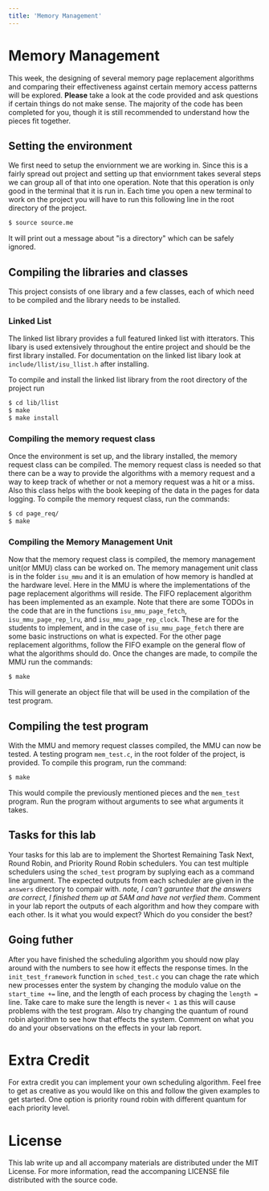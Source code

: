 ```yaml
---
title: 'Memory Management'
---
```


# Memory Management
This week, the designing of several memory page replacement algorithms and comparing their effectiveness against certain memory access patterns will be explored.  **Please** take a look at the code provided and ask questions if certain things do not make sense.  The majority of the code has been completed for you, though it is still recommended to understand how the pieces fit together.

## Setting the environment
We first need to setup the enviornment we are working in.  Since this is a fairly spread out project and setting up that enviornment takes several steps we can group all of that into one operation.  Note that this operation is only good in the terminal that it is run in.  Each time you open a new terminal to work on the project you will have to run this following line in the root directory of the project.

~~~bash
$ source source.me
~~~

It will print out a message about "is a directory" which can be safely ignored.

## Compiling the libraries and classes
This project consists of one library and a few classes, each of which need to be compiled and the library needs to be installed.

### Linked List
The linked list library provides a full featured linked list with itterators.  This libary is used extensively throughout the entire project and should be the first library installed.  For documentation on the linked list libary look at `include/llist/isu_llist.h` after installing.

To compile and install the linked list library from the root directory of the project run

~~~bash
$ cd lib/llist
$ make
$ make install
~~~

### Compiling the memory request class
Once the environment is set up, and the library installed, the memory request class can be compiled. The memory request class is needed so that there can be a way to provide the algorithms with a memory request and a way to keep track of whether or not a memory request was a hit or a miss. Also this class helps with the book keeping of the data in the pages for data logging.
To compile the memory request class, run the commands:

~~~bash
$ cd page_req/
$ make
~~~

### Compiling the Memory Management Unit
Now that the memory request class is compiled, the memory management unit(or MMU) class can be worked on.  The memory management unit class is in the folder `isu_mmu` and it is an emulation of how memory is handled at the hardware level.  Here in the MMU is where the implementations of the page replacement algorithms will reside.  The FIFO replacement algorithm has been implemented as an example.  Note that there are some TODOs in the code that are in the functions `isu_mmu_page_fetch`, `isu_mmu_page_rep_lru`, and `isu_mmu_page_rep_clock`.  These are for the students to implement, and in the case of `isu_mmu_page_fetch` there are some basic instructions on what is expected.  For the other page replacement algorithms, follow the FIFO example on the general flow of what the algorithms should do.
Once the changes are made, to compile the MMU run the commands:

~~~bash
$ make
~~~

This will generate an object file that will be used in the compilation of the test program.

## Compiling the test program
With the MMU and memory request classes compiled, the MMU can now be tested.  A testing program `mem_test.c`, in the root folder of the project, is provided.  To compile this program, run the command:

~~~bash
$ make
~~~

This would compile the previously mentioned pieces and the `mem_test` program.  Run the program without arguments to see what arguments it takes.

## Tasks for this lab
Your tasks for this lab are to implement the Shortest Remaining Task Next, Round Robin, and Priority Round Robin schedulers.  You can test multiple schedulers using the `sched_test` program by suplying each as a command line argument.  The expected outputs from each scheduler are given in the `answers` directory to compair with.  _note, I can't garuntee that the answers are correct, I finished them up at 5AM and have not verfied them_.  Comment in your lab report the outputs of each algorithm and how they compare with each other.  Is it what you would expect?  Which do you consider the best?

## Going futher
After you have finished the scheduling algorithm you should now play around with the numbers to see how it effects the response times.  In the `init_test_framework` function in `sched_test.c` you can chage the rate which new processes enter the system by changing the modulo value on the `start_time +=` line, and the length of each process by chaging the `length =` line.  Take care to make sure the length is never `< 1` as this will cause problems with the test program.  Also try changing the quantum of round robin algorithm to see how that effects the system.  Comment on what you do and your observations on the effects in your lab report.

# Extra Credit
For extra credit you can implement your own scheduling algorithm.  Feel free to get as creative as you would like on this and follow the given examples to get started.  One option is priority round robin with different quantum for each priority level.

# License
This lab write up and all accompany materials are distributed under the MIT License.  For more information, read the accompaning LICENSE file distributed with the source code.




